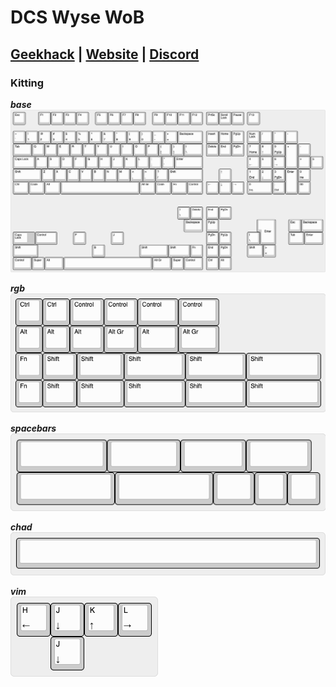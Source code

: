 # DCS  Wyse WoB
## [Geekhack]() | [Website](https://dcs-wwob.com) | [Discord](https://discord.gg/a75EDAyeQz)

### Kitting
***base*** <br/> 
![Base](kitting/base.png)

***rgb*** <br/>
![rgb](kitting/rgb.png)

***spacebars*** <br/>
![spacebars](kitting/spacebars.png)

***chad*** <br/>
![chad](kitting/chad.png)

***vim*** <br/>
![Vim](kitting/vim.png)

